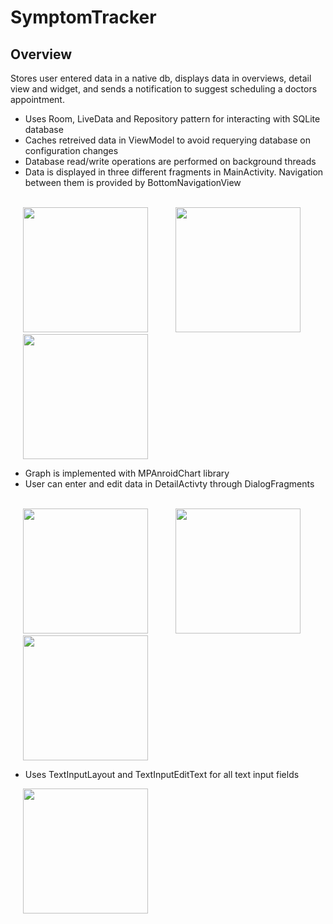 # SymptomTracker

## Overview
Stores user entered data in a native db, displays data in overviews, detail view and
widget, and sends a notification to suggest scheduling a doctors appointment.

- Uses Room, LiveData and Repository pattern for interacting with SQLite database
- Caches retreived data in ViewModel to avoid requerying database on configuration
changes
- Database read/write operations are performed on background threads
- Data is displayed in three different fragments in MainActivity. Navigation between
them is provided by BottomNavigationView

<p></br><img src="https://lh3.googleusercontent.com/Ea9zzi3Je1SW-Ub27MfpMqWxWEWCCT4OrggXDbb3X04QRrC6a-WLRSpg_EhzxyBsAg0H4Fhjr-ZKNo1mykBkTydPA3R5PV1ix5_dVYu9CCJkLVnX7PPgAgEYuHoGbOEclsmhvPVkM9_vGF4CAKhfh5a0iasAZylhi-_2RzQTozIWf9LgbTIMbUNRa4clSadknC4qLf_ATfGz2USWuLLowDtx2miRpo84DJ0q9qaYMuHG0olRQgOCvyfJWDCJDPf0PQmz1UUS9-1jzydmrGwJctyv9EM423DkKoujDOjOsHP8v-y-DODzxd0msVrMUatv32Y_xUbRk2X-WDicmXV0uD2VbPdEBkWV24xGXCMuikk0QZaKu5uYO62Y8iFQywz74yDPgcj_3l3PEQfxvLehhjas__dzGSbNZx9YDnRPjq_gSrLeudXXbySTM0ooyRVvrVWXY1phix7d6AEBZQ-RP0qSAhPFn98PtKiHwh_92aKBwGXB5mU0Sy4j4FuhSNFnzPexCG5fq7l9iJY0ZL2duazErbJSsfHMkMkW7a20Fp9n26Ivvhwj4jbEtFVb3BR-hcxhPTAAIhpNaEtnPUq52Q3pZWuDU8_ZkTSG7D8=w378-h672-no" width="200" hspace="20"/>
<img src="https://lh3.googleusercontent.com/qSPZ2eyfLpVvGKt4WD68ykDQ9iAoOy0AJBOLTPjafxfBomq-5GCZ8NTjZZ8olLSpNgEryLRG9pVW4nHRV_SMCgmz2cBSeMzsYqG6n7OUbAr6o08kyriHXWZKT4CwkHuKM_GFpHMXoHCw65Cm1MkOFsdR2r6AYo6omWQCtbxn5jbWcl0Z5r9FnXZ-a4mADTUbKY5HMAScw7Dt6l4pQzgSC2Sz1CsR2vjKPdMmPC6SBi4jHCtx1ALu9J2NXhx3ufq4ZIZ_gJJ8NKi1MY7jdeTKnDkZQ0Ljg2utavtSobf4Kjg_2q0aSr0ZB-rXJwsImOnAMylWE9bLovYhsOdD4fCCrgFwHAryHvyS-duLPlCKLlZY5Frt9cEmSjbvuvEXUdNkZ7_h_bRAyWmlS4RhnI-0zr3XDZXuu26akXiGLLUSO441jnDpJ2lJvCXa2zV14TZNVqeBD8FITQN_1N-WXCAkfDHEnCWYpmSzoXRypfBBLb28YaOj8xjXpEiJ77s7Qx8zhQC8ymAxAv3VKaXynwY-eawnVuy37teLS86s_bQEVIpSQEi7-iLPoMm9DNETNUzwwXYEm2OPSyEm3ZujXxuPbENZBRESZRTCwfe8pTM=w378-h672-no" width="200" hspace="20"/>
<img src="https://lh3.googleusercontent.com/8A5RxvWAZJ92hVCXRBtAJwBBFWavku780RnkxVWlRUctnywQ0gwWNR-Q2CdnfNtMDnEZ4VyYAQFRh9cabdeVK1JcP5oaIV5CVMVmhQS_ks2forwOc7j7pKZXCeSAgkBgEcpdG_JpX-v0hPAOguQENZocTetPP5V7GmbY-ubYm9jNK03giqNyE2IJ_3_9puc7Tt3ezvr5C_fyARuERNORNn-9XxpBSwKdbzovjvl7wGz8erRlFAmd6Dmq6G2V9m0Sl5A9-Fo-Fs_ZENCrVS-cEQFxoij1CkJy99jB2xmrb4l0rLv0noal3BQxeT4YzBKpJ9-RGf4Zwv_uUGTmscIxjxj2Ipx7kFn1MPy3pz1Ef26TKO1wdTmmtWGDvaDQpB9XTHTm8Kg6f70pECqQqGGcuYORtGZAlaN4PVae7SbkkVi6fTtKCl9KQo3nWUZ8qpJSB2QPbpq18tqqIjv5xeVCGpDe6I6vTontkb1gfuSLtlCMH9mmYkwkB12I1G8d83akC1DbV0oNxKqau_MxAd0v3rqWcbIzxCOs5keIvHjFKshtIXaSTX3E85ZwuEXF6Y2_RmBGdU6WKDykzyPPejqFwDcNMA_9dPj2gJdki_E=w378-h672-no" width="200" hspace="20"/></br><p/>

- Graph is implemented with MPAnroidChart library
- User can enter and edit data in DetailActivty through DialogFragments

<p></br><img src="https://lh3.googleusercontent.com/0pGlBDkxO57i0yYrPKpmTr_uhWfMHs8VXVFWj2VjVCay3Mee86hWuYFPKumuz97mxPrptkVZ8FLHgpce_UNcaI8ubptGcg_BsBegccm_uMcRpWRQ5w_vuu6Huo9pzcSSOR6l73refa45Bt3lmp6aG7eZiXT_HuaZ21iPz4mGg8EbrzuRHTkVFVeT-nZMC733Kuvf_NaToHX8pJXCRreg_p1W4s9GY78rqzsvgjTaBSPViel7vJw-IbjDZk9LZ_uRqihxjERnIjffCNqUQ4LREe94iztcpY5CdH6SJWiLqwVIRTajTH5Qo8nYmB23X1S74bazDd2u4PiKVrgIYkl46SIaNg0wPHV7Vyr0Q4ZA8vmAUaC_SlYNqwVLHJl1I732wOPbALFEvWJ0LW0_UFN7Ze97mFmAxEizXcVWMlGjvrkHygPaVhtDD9tr-K_fo3SOa0aEha5nActI1MHH_637a1-KkCvBs2EQREPuHgC2vDf3wupVWzOS3GCElLQQjZD4ejVcqk63M0hHFqSVfIKtnqZqF7WxJUgtiIKJyxWrT_VKjDZu6FnBG2YeYBp8XCRk-B3HBZEWqurkBXWTo8_JdAJXSqDEg657GVvH1vI=w432-h768-no" width="200" hspace="20"/>
<img src="https://lh3.googleusercontent.com/xQlj11oP1_UF2N3D3_-EMIY8dZ-9SsQzXLct3Wtal2vYEepQ7tT7jjjP3mIvjv_YmVe3xrIeaiEAe1hWus9b3sYpnu1WTnfOwHGUl_5dl5T3Z2vHYpYYxNzd-ljB7viH_irOeCpFfjuJmcxuu46nsZnDpOGBce4KfvdN2Hnh4a2AQrKPyhJ34m39s_aAWFJrBaqEWEvjIpEYxZcW_NFgHsR8CMMYm63OBIHHaRT-E1HwurxxKDrWk5UYYQ57sbZ-xgg7vBxqMpiwpn5byZOGjNzuKjJreLzwghXQloRi4ACrXTiBO2BjFP2-94uJ2PO8BWMxzFZQUG0jVp6mbEK4ay9Cfm4xSieDp7i3B8iMmY97FhEozhvrOixdP7X9-2_xMsmugWa5oRexAKvnS1dpzi1NR0604kbeQtvTGk_SXAm9SEGNpiKg5HzdI8hdQcjAj--3x5CfbxbMhYIbsocPx8ZIWl5iBBMHfD-cLgNPNOAKS4oFtbesr2Nqj_0iFRhgFKje5sVyFHI_3C-gUJ6xv7miBc8qSJKin1Kl-blhUMgjown6S_hotFJISHzQHexF83DTUvaXZrJjRxWc1otzde-VOQmfWS00u0DRMEU=w378-h672-no" width="200" hspace="20"/>
<img src="https://lh3.googleusercontent.com/VBffZYxIn3PczX32AHvyRYFTeh9mX0siWWXg3yAiPPhTkBpKDje6ktXJRP1iWUD9sFVm3EMHhBoNrTF9a6rfOUDH2CCSqP_WyoOCBz7y3iYnbomA6FMDmAMgmmL-JJf5B2TrLfFnAa7qe5xz8rQkyjMxeNOwAVvoac8qIcPSdkSlkSxO9XTOXe0_qgV7hcZr_RwNvJ4Nv1TNUH2DfjbY4KZmOl7IoV3jzaWl1MjaSzi7eJoW66xN19taf-8pOifOeD0X0F0UaLxQ1w6zVx7ZD5E3LbDn1poT6sNRFhaSK8YjAcZGVG9I5-p6Js180QYwGnD6-esEips3ffvLSUUszuJ01USnAoIu_-UUf5bY0Wyoi5JvNMmzjMQQKAzvjelO4aiZ9a9EwQ6B3UjfRLBs-ISZhJTGvV3h0DwYWqlDpTi7XzGFrpYHRiLPyiAq4DWecXB8qT5v1QDf4hy8SJ3do5790I5vNVBJzWppyUMYNsq3NtJxDSinbQrPE0yFFo9DxLfoIFnTARaJbw0r0QM62hwgALMVWUApo8rFMtOMr1IBb5_0Q9oJUcYWV3mmRPtKW4mO1P2q6k7zkSe-vTARVPNB0cao5AWw_LyAiAg=w432-h768-no" width="200" hspace="20"/></br><p/>

- Uses TextInputLayout and TextInputEditText for all text input fields
<p><img src="https://lh3.googleusercontent.com/2eWS0JhSm_0FBcmmsEUDLuWHH2jSVLz9BFjNbYtHZaMx1tkLj3rlA8TVbBDRnIv12Sgd8Vd4C1QBjWKXPAK3l-m4XcDa3UgG7uuLcaeT88I9tH4ZloLwl57m-GrtMKhd9bm15RUXIQyF2tovtWhZQAS26WYeIJy3Vb_Ro5oFaGD71BXLW0Bt4ALeQHs6DF8drbGS3IZh9Kj32HhRAAVUahtzHCc1E1Q4YNcsmShgBS6mWQYhxFBHW65SBGmnMfLY4uZ7elsTg6B9LVaEiRmyXa_sDUN6TjuT_ArH6qrWL8rbFSx8OEfObcvWcOPM_GRc2jlMshiKHG_kr00XIq4cNGACUIlqhkm3LTekSL6MiMjJMUxKPGuIn_TBphAFRzhJYiVKVWFH7i8roO11RoO3ovlWxSU5m_MHQwENi0YPNPuMyJwcOba-kLmstBKF112mPzswI3kON5TXVAYypBoqNI75UCixIwGhVhZhNPOo5xYOlUCwY_U1kMG456V_Qp4BZWSpqVAvkMn-1VtmQ-dlStRDv9Tw2OIlPJpkdbFgczw1x_I7Sj8ohyKh49TlOA4f_671TPCHuMjXl8f7Z2gFO_Qdw3MC1W9O0UmFc7E=w378-h672-no" width="200" hspace="20"/></br><p/>
